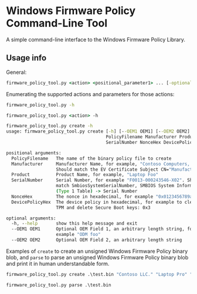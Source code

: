 # Windows Firmware Policy Command-Line Tool

A simple command-line interface to the Windows Firmware Policy Library.

## Usage info

General:

``` cmd
firmware_policy_tool.py <action> <positional_parameter1> ... [-optional_parameter1] ...
```

Enumerating the supported actions and parameters for those actions:

``` cmd
firmware_policy_tool.py -h

firmware_policy_tool.py <action> -h

firmware_policy_tool.py create -h
usage: firmware_policy_tool.py create [-h] [--OEM1 OEM1] [--OEM2 OEM2]
                                      PolicyFilename Manufacturer Product
                                      SerialNumber NonceHex DevicePolicyHex

positional arguments:
  PolicyFilename   The name of the binary policy file to create
  Manufacturer     Manufacturer Name, for example, "Contoso Computers, LLC".
                   Should match the EV Certificate Subject CN="Manufacturer"
  Product          Product Name, for example, "Laptop Foo"
  SerialNumber     Serial Number, for example "F0013-000243546-X02". Should
                   match SmbiosSystemSerialNumber, SMBIOS System Information
                   (Type 1 Table) -> Serial Number
  NonceHex         The nonce in hexadecimal, for example "0x0123456789abcdef"
  DevicePolicyHex  The device policy in hexadecimal, for example to clear the
                   TPM and delete Secure Boot keys: 0x3

optional arguments:
  -h, --help       show this help message and exit
  --OEM1 OEM1      Optional OEM Field 1, an arbitrary length string, for
                   example "ODM foo"
  --OEM2 OEM2      Optional OEM Field 2, an arbitrary length string
```

Examples of ```create``` to create an unsigned Windows Firmware Policy binary blob,
and ```parse``` to parse an unsigned Windows Firmware Policy binary blob and print it in human understandable form.

``` cmd
firmware_policy_tool.py create .\test.bin "Contoso LLC." "Laptop Pro" "000-0012345-00S" 0x1a2b3c4d5e6f7890 0x3 --OEM1 "ODM Number One"

firmware_policy_tool.py parse .\test.bin
```
